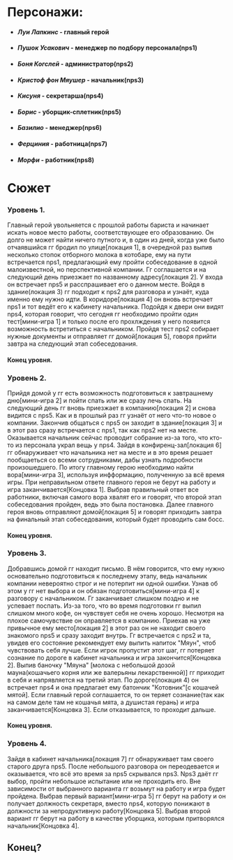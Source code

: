 # Персонажи:
* ####  _Луи Лапкинс_ - главный герой
* #### _Пушок Усакович_ - менеджер по подбору персонала(nps1)
* #### _Боня Когслей_ - администратор(nps2)
* #### _Кристоф фон Мяушер_ - начальник(nps3)
* #### _Кисуня_ - секретарша(nps4)
* #### _Борис_ - уборщик-сплетник(nps5)
* #### _Базилио_ - менеджер(nps6)
* #### _Ферциния_ - работница(nps7)
* #### _Морфи_ - работник(nps8)

# Сюжет
### Уровень 1.
Главный герой увольняется с прошлой работы бариста и начинает искать новое место работы, соответствующее его образованию. Он долго не может найти ничего путного и, в один из дней, когда уже было отчаявшийся гг бродил по улице[локация 1], в очередной раз выпив несколько стопок отборного молока в котобаре, ему на пути встречается nps1, предлагающий ему пройти собеседование в одной малоизвестной, но перспективной компании. Гг соглашается и на следующий день приезжает по названному адресу[локация 2]. У входа он встречает nps5 и расспрашивает его о данном месте. Войдя в здание(локация 3) гг подходит к nps2 для разговора и узнаёт, куда именно ему нужно идти. В коридоре[локация 4] он вновь встречает nps1 и тот ведёт его к кабинету начальника. Подойдя к двери они видят nps4, которая говорит, что сегодня гг необходимо пройти один тест[мини-игра 1] и только после его прохлждения у него появится возможность встретиться с начальником. Пройдя тест nps2 собирает нужные документы и отправляет гг домой[локация 5], говоря прийти завтра на следующий этап собеседования. 
#### Конец уровня.
### Уровень 2.
Прийдя домой у гг есть возможность подготовиться к завтрашнему дню[мини-игра 2] и пойти спать или же сразу лечь спать. На следующий день гг вновь приезжает в компанию[локация 2] и снова видится с nps5. Как и в прошлый раз гг узнаёт от него что-то новое о компании. Закончив общаться с nps5 он заходит в здание[локация 3] и в этот раз сразу встречается с nps1, так как nps2 нет на месте. Оказывается начальник сейчас проводит собрание из-за того, что кто-то из персонала украл вещь у nps4. Зайдя в конфиренц-зал[локация 6] гг обнаруживает что начальника нет на месте и в это время решает пообщаеться со всеми сотрудниками, дабы узнать подробности произошедшего. По итогу главному герою необходимо найти вора[мини-игра 3], используя инфформацию, полученную за всё время игры. При неправильном ответе главного героя не берут на работу и игра заканчивается[Концовка 1]. Выбрав правильный ответ все работники, включая самого вора хвалят его и говорят, что второй этап собеседования пройден, ведь это была постановка. Далее главного героя вновь отправляют домой[локация 5] и говорят приходить завтра на финальный этап собеседования, который будет проводить сам босс. 
#### Конец уровня.
### Уровень 3.
Добравшись домой гг находит письмо. В нём говорится, что ему нужно основательно подготовиться к последнему этапу, ведь начальник компании невероятно строг и не потерпит ни одной ошибки. Узнав об этом у гг нет выбора и он обязан подготовиться[мини-игра 4] к разговору с начальником. Гг заканчивает слишком поздно и не успевает поспать. Из-за того, что во время подготовки гг выпил слишком много кофе, он чувствует себя не очень хорошо. Несмотря на плохое самочувствие он оправляется в компанию. Приехав на уже привычное ему место[локация 2] в этот раз он не находит своего знакомого nps5 и сразу заходит внутрь. Гг встречается с nps2 и та, увидев его состояние рекомендует ему выпить напиток "Мяун", чтоб чувствовать себя лучше. Если игрок пропустит этот шаг, гг потеряет сознание по дороге в кабинет начальника и игра закончится[Концовка 2]. Выпив баночку "Мяуна" [молока с небольшой дозой мауна(кошачьего корня или же валерьяны лекарственной)] гг приходит в себя и напрявляется на третий этап. По дороге(локация 4) он встречает nps4 и она предлагает ему батончик "Котовник"[с кошачей мятой]. Если главный герой соглашается, то он теряет сознание(так как на самом деле там не кошачья мята, а душистая герань) и игра заканчивается[Концовка 3]. Если отказывается, то проходит дальше.
#### Конец уровня.
### Уровень 4.
Зайдя в кабинет начальника[локация 7] гг обнаруживает там своего старого друга nps5. После небольшого разговора он переодевается и оказывается, что всё это время за nps5 скрывался nps3. Nps3 даёт гг выбор, пройти небольшое испытание или не проходить его. Вне зависимости от выбранного варианта гг возьмут на работу и игра будет пройдена. Выбрав первый вариант[мини-игра 5] гг берут на работу и он получает должность секретаря, вместо nps4, которую понижают в должности за непродуктивную работу[Концовка 5]. Выбрав второй вариант гг берут на работу в качестве уборщика, которым притворялся начальник[Концовка 4].
## Конец?

